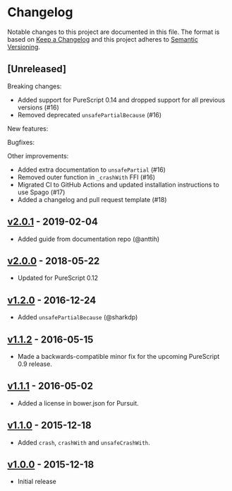 # Changelog

Notable changes to this project are documented in this file. The format is based on [Keep a Changelog](https://keepachangelog.com/en/1.0.0/) and this project adheres to [Semantic Versioning](https://semver.org/spec/v2.0.0.html).

## [Unreleased]

Breaking changes:
- Added support for PureScript 0.14 and dropped support for all previous versions (#16)
- Removed deprecated `unsafePartialBecause` (#16)

New features:

Bugfixes:

Other improvements:
- Added extra documentation to `unsafePartial` (#16)
- Removed outer function in `_crashWith` FFI (#16)
- Migrated CI to GitHub Actions and updated installation instructions to use Spago (#17)
- Added a changelog and pull request template (#18)

## [v2.0.1](https://github.com/purescript/purescript-partial/releases/tag/v2.0.1) - 2019-02-04

- Added guide from documentation repo (@anttih)

## [v2.0.0](https://github.com/purescript/purescript-partial/releases/tag/v2.0.0) - 2018-05-22

- Updated for PureScript 0.12

## [v1.2.0](https://github.com/purescript/purescript-partial/releases/tag/v1.2.0) - 2016-12-24

- Added `unsafePartialBecause` (@sharkdp)

## [v1.1.2](https://github.com/purescript/purescript-partial/releases/tag/v1.1.2) - 2016-05-15

- Made a backwards-compatible minor fix for the upcoming PureScript 0.9 release.

## [v1.1.1](https://github.com/purescript/purescript-partial/releases/tag/v1.1.1) - 2016-05-02

- Added a license in bower.json for Pursuit.

## [v1.1.0](https://github.com/purescript/purescript-partial/releases/tag/v1.1.0) - 2015-12-18

- Added `crash`, `crashWith` and `unsafeCrashWith`.

## [v1.0.0](https://github.com/purescript/purescript-partial/releases/tag/v1.0.0) - 2015-12-18

- Initial release
